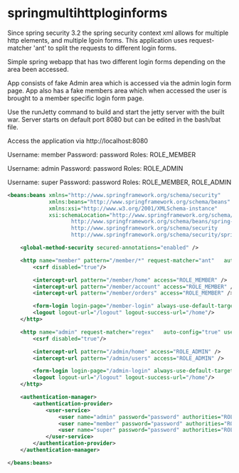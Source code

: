 # springmultihttploginforms

Since spring security 3.2 the spring security context xml allows for multiple http elements, and multiple lgoin forms.
This application uses request-matcher 'ant' to split the requests to different login forms.

Simple spring webapp that has two different login forms depending on the area been accessed.

App consists of fake Admin area which is accessed via the admin login form page.
App also has a fake members area which when accessed the user is brought to a member specific login form page.

Use the runJetty command to build and start the jetty server with the built war. Server starts on default port 8080 but can be edited in the bash/bat file.

Access the application via http://localhost:8080

Username: member
Password: password
Roles:    ROLE_MEMBER

Username: admin
Password: password
Roles:    ROLE_ADMIN

Username: super
Password: password
Roles:    ROLE_MEMBER, ROLE_ADMIN

```xml
<beans:beans xmlns="http://www.springframework.org/schema/security"
             xmlns:beans="http://www.springframework.org/schema/beans"
             xmlns:xsi="http://www.w3.org/2001/XMLSchema-instance"
             xsi:schemaLocation="http://www.springframework.org/schema/beans
                    http://www.springframework.org/schema/beans/spring-beans-3.0.xsd
                    http://www.springframework.org/schema/security
                    http://www.springframework.org/schema/security/spring-security.xsd">

    <global-method-security secured-annotations="enabled" />

    <http name="member" pattern="/member/*" request-matcher="ant"   auto-config="true" use-expressions="false">
        <csrf disabled="true"/>

        <intercept-url pattern="/member/home" access="ROLE_MEMBER" />
        <intercept-url pattern="/member/account" access="ROLE_MEMBER" />
        <intercept-url pattern="/member/orders" access="ROLE_MEMBER" />

        <form-login login-page="/member-login" always-use-default-target="false"/>
        <logout logout-url="/logout" logout-success-url="/home"/>
    </http>

    <http name="admin" request-matcher="regex"   auto-config="true" use-expressions="false">
        <csrf disabled="true"/>

        <intercept-url pattern="/admin/home" access="ROLE_ADMIN" />
        <intercept-url pattern="/admin/users" access="ROLE_ADMIN" />

        <form-login login-page="/admin-login" always-use-default-target="false"/>
        <logout logout-url="/logout" logout-success-url="/home"/>
    </http>

    <authentication-manager>
        <authentication-provider>
            <user-service>
                <user name="admin" password="password" authorities="ROLE_ADMIN" />
                <user name="member" password="password" authorities="ROLE_MEMBER" />
                <user name="super" password="password" authorities="ROLE_ADMIN,ROLE_MEMBER" />
            </user-service>
        </authentication-provider>
    </authentication-manager>

</beans:beans>
```
